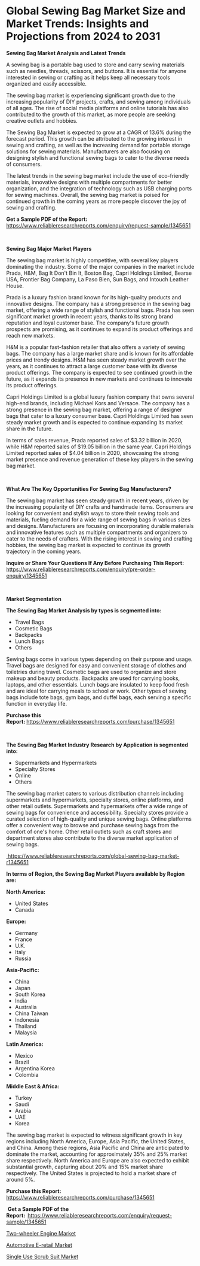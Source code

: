<p><h1>Global Sewing Bag Market Size and Market Trends: Insights and Projections from 2024 to 2031</h1></p><p><strong>Sewing Bag Market Analysis and Latest Trends</strong></p>
<p><p>A sewing bag is a portable bag used to store and carry sewing materials such as needles, threads, scissors, and buttons. It is essential for anyone interested in sewing or crafting as it helps keep all necessary tools organized and easily accessible.</p><p>The sewing bag market is experiencing significant growth due to the increasing popularity of DIY projects, crafts, and sewing among individuals of all ages. The rise of social media platforms and online tutorials has also contributed to the growth of this market, as more people are seeking creative outlets and hobbies.</p><p>The Sewing Bag Market is expected to grow at a CAGR of 13.6% during the forecast period. This growth can be attributed to the growing interest in sewing and crafting, as well as the increasing demand for portable storage solutions for sewing materials. Manufacturers are also focusing on designing stylish and functional sewing bags to cater to the diverse needs of consumers.</p><p>The latest trends in the sewing bag market include the use of eco-friendly materials, innovative designs with multiple compartments for better organization, and the integration of technology such as USB charging ports for sewing machines. Overall, the sewing bag market is poised for continued growth in the coming years as more people discover the joy of sewing and crafting.</p></p>
<p><strong>Get a Sample PDF of the Report:&nbsp;</strong> <a href="https://www.reliableresearchreports.com/enquiry/request-sample/1345651">https://www.reliableresearchreports.com/enquiry/request-sample/1345651</a></p>
<p>&nbsp;</p>
<p><strong>Sewing Bag Major Market Players</strong></p>
<p><p>The sewing bag market is highly competitive, with several key players dominating the industry. Some of the major companies in the market include Prada, H&M, Bag It Don't Bin It, Boston Bag, Capri Holdings Limited, Bearse USA, Frontier Bag Company, La Paso Bien, Sun Bags, and Intouch Leather House.</p><p>Prada is a luxury fashion brand known for its high-quality products and innovative designs. The company has a strong presence in the sewing bag market, offering a wide range of stylish and functional bags. Prada has seen significant market growth in recent years, thanks to its strong brand reputation and loyal customer base. The company's future growth prospects are promising, as it continues to expand its product offerings and reach new markets.</p><p>H&M is a popular fast-fashion retailer that also offers a variety of sewing bags. The company has a large market share and is known for its affordable prices and trendy designs. H&M has seen steady market growth over the years, as it continues to attract a large customer base with its diverse product offerings. The company is expected to see continued growth in the future, as it expands its presence in new markets and continues to innovate its product offerings.</p><p>Capri Holdings Limited is a global luxury fashion company that owns several high-end brands, including Michael Kors and Versace. The company has a strong presence in the sewing bag market, offering a range of designer bags that cater to a luxury consumer base. Capri Holdings Limited has seen steady market growth and is expected to continue expanding its market share in the future.</p><p>In terms of sales revenue, Prada reported sales of $3.32 billion in 2020, while H&M reported sales of $19.05 billion in the same year. Capri Holdings Limited reported sales of $4.04 billion in 2020, showcasing the strong market presence and revenue generation of these key players in the sewing bag market.</p></p>
<p>&nbsp;</p>
<p><strong>What Are The Key Opportunities For Sewing Bag Manufacturers?</strong></p>
<p><p>The sewing bag market has seen steady growth in recent years, driven by the increasing popularity of DIY crafts and handmade items. Consumers are looking for convenient and stylish ways to store their sewing tools and materials, fueling demand for a wide range of sewing bags in various sizes and designs. Manufacturers are focusing on incorporating durable materials and innovative features such as multiple compartments and organizers to cater to the needs of crafters. With the rising interest in sewing and crafting hobbies, the sewing bag market is expected to continue its growth trajectory in the coming years.</p></p>
<p><strong>Inquire or Share Your Questions If Any Before Purchasing This Report:</strong> <a href="https://www.reliableresearchreports.com/enquiry/pre-order-enquiry/1345651">https://www.reliableresearchreports.com/enquiry/pre-order-enquiry/1345651</a></p>
<p>&nbsp;</p>
<p><strong>Market Segmentation</strong></p>
<p><strong>The Sewing Bag Market Analysis by types is segmented into:</strong></p>
<p><ul><li>Travel Bags</li><li>Cosmetic Bags</li><li>Backpacks</li><li>Lunch Bags</li><li>Others</li></ul></p>
<p><p>Sewing bags come in various types depending on their purpose and usage. Travel bags are designed for easy and convenient storage of clothes and toiletries during travel. Cosmetic bags are used to organize and store makeup and beauty products. Backpacks are used for carrying books, laptops, and other essentials. Lunch bags are insulated to keep food fresh and are ideal for carrying meals to school or work. Other types of sewing bags include tote bags, gym bags, and duffel bags, each serving a specific function in everyday life.</p></p>
<p><strong>Purchase this Report:&nbsp;</strong><a href="https://www.reliableresearchreports.com/purchase/1345651">https://www.reliableresearchreports.com/purchase/1345651</a></p>
<p>&nbsp;</p>
<p><strong>The Sewing Bag Market Industry Research by Application is segmented into:</strong></p>
<p><ul><li>Supermarkets and Hypermarkets</li><li>Specialty Stores</li><li>Online</li><li>Others</li></ul></p>
<p><p>The sewing bag market caters to various distribution channels including supermarkets and hypermarkets, specialty stores, online platforms, and other retail outlets. Supermarkets and hypermarkets offer a wide range of sewing bags for convenience and accessibility. Specialty stores provide a curated selection of high-quality and unique sewing bags. Online platforms offer a convenient way to browse and purchase sewing bags from the comfort of one's home. Other retail outlets such as craft stores and department stores also contribute to the diverse market application of sewing bags.</p></p>
<p><a href="https://www.reliableresearchreports.com/global-sewing-bag-market-r1345651">&nbsp;https://www.reliableresearchreports.com/global-sewing-bag-market-r1345651</a></p>
<p><strong>In terms of Region, the Sewing Bag Market Players available by Region are:</strong></p>
<p>
    <p> <strong> North America: </strong>
        <ul>
            <li>United States</li>
            <li>Canada</li>
        </ul>
        </p> 
    <p> <strong> Europe: </strong>
        <ul>
            <li>Germany</li>
            <li>France</li>
            <li>U.K.</li>
            <li>Italy</li>
            <li>Russia</li>
        </ul>
        </p> 
    <p> <strong> Asia-Pacific: </strong>
        <ul>
            <li>China</li>
            <li>Japan</li>
            <li>South Korea</li>
            <li>India</li>
            <li>Australia</li>
            <li>China Taiwan</li>
            <li>Indonesia</li>
            <li>Thailand</li>
            <li>Malaysia</li>
        </ul>
        </p> 
    <p> <strong> Latin America: </strong>
        <ul>
            <li>Mexico</li>
            <li>Brazil</li>
            <li>Argentina Korea</li>
            <li>Colombia</li>
        </ul>
        </p> 
    <p> <strong> Middle East & Africa: </strong>
        <ul>
            <li>Turkey</li>
            <li>Saudi</li>
            <li>Arabia</li>
            <li>UAE</li>
            <li>Korea</li>
        </ul>
    </p>
    </p>
<p><p>The sewing bag market is expected to witness significant growth in key regions including North America, Europe, Asia Pacific, the United States, and China. Among these regions, Asia Pacific and China are anticipated to dominate the market, accounting for approximately 35% and 25% market share respectively. North America and Europe are also expected to exhibit substantial growth, capturing about 20% and 15% market share respectively. The United States is projected to hold a market share of around 5%.</p></p>
<p><strong>Purchase this Report: </strong><a href="https://www.reliableresearchreports.com/purchase/1345651">https://www.reliableresearchreports.com/purchase/1345651</a></p>
<p>&nbsp;<strong>Get a Sample PDF of the Report:&nbsp;&nbsp;</strong><a href="https://www.reliableresearchreports.com/enquiry/request-sample/1345651">https://www.reliableresearchreports.com/enquiry/request-sample/1345651</a></p>
<p><strong></strong></p>
<p><p><a href="https://github.com/RichRobinson5/Market-Research-Report-List-6/blob/main/two-wheeler-engine-market.md">Two-wheeler Engine Market</a></p><p><a href="https://github.com/gdfhhhj/Market-Research-Report-List-5/blob/main/automotive-e-retail-market.md">Automotive E-retail Market</a></p><p><a href="https://github.com/mandarincruisesvn/Market-Research-Report-List-1/blob/main/single-use-scrub-suit-market.md">Single Use Scrub Suit Market</a></p></p>
